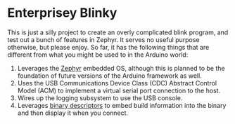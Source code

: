 # Enterprisey Blinky

This is just a silly project to create an overly complicated blink program,
and test out a bunch of features in Zephyr. It serves no useful purpose 
otherwise, but please enjoy. So far, it has the following things that are 
different from what you might be used to in the Arduino world:

1. Leverages the [Zephyr](https://zephyrproject.org) embedded OS, although 
   this is planned to be the foundation of future versions of the Arduino 
   framework as well.
2. Uses the USB Communications Device Class (CDC) Abstract Control Model 
   (ACM) to implement a virtual serial port connection to the host.
3. Wires up the logging subsystem to use the USB console.
4. Leverages 
   [binary descriptors](https://docs.zephyrproject.org/latest/services/binary_descriptors/index.html)
   to embed build information into the binary and then display it when you 
   connect. 
